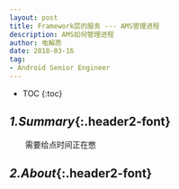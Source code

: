```yaml
---
layout: post
title: Framework层的服务 --- AMS管理进程
description: AMS如何管理进程
author: 电解质
date: 2018-03-16
tag:
- Android Senior Engineer
---
```

* TOC
{:toc}
## *1.Summary*{:.header2-font}
&emsp;&emsp;需要给点时间正在憋
## *2.About*{:.header2-font}
&emsp;&emsp;